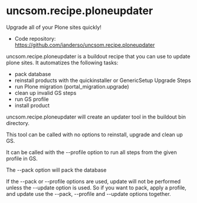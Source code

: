 uncsom.recipe.ploneupdater
==========================

Upgrade all of your Plone sites quickly!

- Code repository: https://github.com/ianderso/uncsom.recipe.ploneupdater

uncsom.recipe.ploneupdater is a buildout recipe that you can use to update
plone sites. It automatizes the following tasks:

 * pack database
 * reinstall products with the quickinstaller or GenericSetup Upgrade Steps
 * run Plone migration (portal_migration.upgrade)
 * clean up invalid GS steps
 * run GS profile
 * install product

uncsom.recipe.ploneupdater will create an updater tool in the buildout bin
directory.

This tool can be called with no options to reinstall, upgrade and clean up GS.

It can be called with the --profile option to run all steps from the given
profile in GS.

The --pack option will pack the database

If the --pack or --profile options are used, update will not be performed
unless the --update option is used. So if you want to pack, apply a profile,
and update use the --pack, --profile and --update options together.

